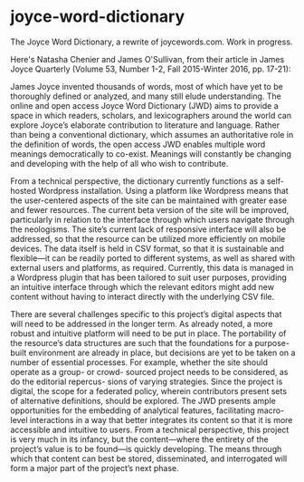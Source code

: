 # joyce-word-dictionary
The Joyce Word Dictionary, a rewrite of joycewords.com. Work in progress.

Here's Natasha Chenier and James O'Sullivan, from their article in James Joyce Quarterly (Volume 53, Number 1-2, Fall 2015-Winter 2016, pp. 17-21): 

James Joyce invented thousands of words, most of which have yet to be thoroughly defined or analyzed, and many still elude understanding. The online and open access Joyce Word Dictionary (JWD) aims to provide a space in which readers, scholars, and lexicographers around the world can explore Joyce’s elaborate contribution to literature and language. Rather than being a conventional dictionary, which assumes an authoritative role in the definition of words, the open access JWD enables multiple word meanings democratically to co-exist. Meanings will constantly be changing and developing with the help of all who wish to contribute.

From a technical perspective, the dictionary currently functions as a self-hosted Wordpress installation. Using a platform like Wordpress means that the user-centered aspects of the site can be maintained with greater ease and fewer resources. The current beta version of the site will be improved, particularly in relation to the interface through which users navigate through the neologisms. The site’s current lack of responsive interface will also be addressed, so that the resource can be utilized more efficiently on mobile devices. The data itself is held in CSV format, so that it is sustainable and flexible—it can be readily ported to different systems, as well as shared with external users and platforms, as required. Currently, this data is managed in a Wordpress plugin that has been tailored to suit user purposes, providing an intuitive interface through which the relevant editors might add new content without having to interact directly with the underlying CSV file.

There are several challenges specific to this project’s digital aspects that will need to be addressed in the longer term. As already noted, a more robust and intuitive platform will need to be put in place. The portability of the resource’s data structures are such that the foundations for a purpose-built environment are already in place, but decisions are yet to be taken on a number of essential processes. For example, whether the site should operate as a group- or crowd- sourced project needs to be considered, as do the editorial repercus- sions of varying strategies. Since the project is digital, the scope for a federated policy, wherein contributors present sets of alternative definitions, should be explored. The JWD presents ample opportunities for the embedding of analytical features, facilitating macro-level interactions in a way that better integrates its content so that it is more accessible and intuitive to users. From a technical perspective, this project is very much in its infancy, but the content—where the entirety of the project’s value is to be found—is quickly developing. The means through which that content can best be stored, disseminated, and interrogated will form a major part of the project’s next phase.
